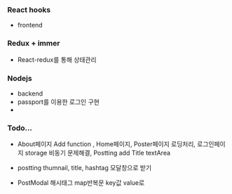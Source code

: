 ### React hooks 
- frontend
### Redux + immer
- React-redux를 통해 상태관리 
### Nodejs
- backend
- passport를 이용한 로그인 구현
-





### Todo... 
- About페이지 Add function , Home페이지, Poster페이지 로딩처리, 로그인페이지 storage 비동기 문제해결, Postting add Title textArea

- postting thumnail, title, hashtag  모달창으로 받기 

- PostModal 해시태그 map반복문 key값 value로